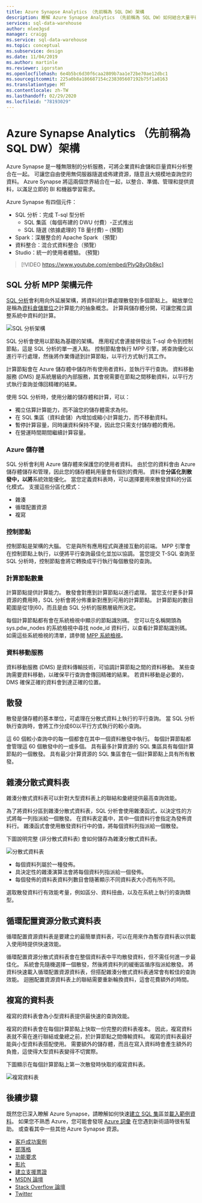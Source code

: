 ```yaml
---
title: Azure Synapse Analytics （先前稱為 SQL DW）架構
description: 瞭解 Azure Synapse Analytics （先前稱為 SQL DW）如何結合大量平行處理（MPP）與 Azure 儲存體，以達到高效能和擴充性。
services: sql-data-warehouse
author: mlee3gsd
manager: craigg
ms.service: sql-data-warehouse
ms.topic: conceptual
ms.subservice: design
ms.date: 11/04/2019
ms.author: martinle
ms.reviewer: igorstan
ms.openlocfilehash: 6e4b5bc6d30f6caa2809b7aa1e72be70ae12dbc1
ms.sourcegitcommit: 225a0b8a186687154c238305607192b75f1a8163
ms.translationtype: MT
ms.contentlocale: zh-TW
ms.lasthandoff: 02/29/2020
ms.locfileid: "78193029"
---
```

# <a name="azure-synapse-analytics-formerly-sql-dw-architecture"></a>Azure Synapse Analytics （先前稱為 SQL DW）架構 

Azure Synapse 是一種無限制的分析服務，可將企業資料倉儲和巨量資料分析整合在一起。 可讓您自由使用無伺服器隨選或佈建資源，隨意且大規模地查詢您的資料。 Azure Synapse 將這兩個世界結合在一起，以整合、準備、管理和提供資料，以滿足立即的 BI 和機器學習需求。

 Azure Synapse 有四個元件：
- SQL 分析：完成 T-sql 型分析 
    - SQL 集區（每個布建的 DWU 付費）-正式推出
    - SQL 隨選 (依據處理的 TB 量付費) – (預覽)
- Spark：深層整合的 Apache Spark （預覽）
- 資料整合：混合式資料整合（預覽）
- Studio：統一的使用者體驗。  (預覽)

> [!VIDEO https://www.youtube.com/embed/PlyQ8yOb8kc]

## <a name="sql-analytics-mpp-architecture-components"></a>SQL 分析 MPP 架構元件

[SQL 分析](sql-data-warehouse-overview-what-is.md#sql-analytics-and-sql-pool-in-azure-synapse)會利用向外延展架構，將資料的計算處理散發到多個節點上。 縮放單位是稱為[資料倉儲單位](what-is-a-data-warehouse-unit-dwu-cdwu.md)之計算能力的抽象概念。 計算與儲存體分開，可讓您獨立調整系統中資料的計算。

![SQL 分析架構](media/massively-parallel-processing-mpp-architecture/massively-parallel-processing-mpp-architecture.png)

SQL 分析會使用以節點為基礎的架構。 應用程式會連接併發出 T-sql 命令到控制節點，這是 SQL 分析的單一進入點。 控制節點會執行 MPP 引擎，將查詢優化以進行平行處理，然後將作業傳遞到計算節點，以平行方式執行其工作。 

計算節點會在 Azure 儲存體中儲存所有使用者資料，並執行平行查詢。 資料移動服務 (DMS) 是系統層級的內部服務，其會視需要在節點之間移動資料，以平行方式執行查詢並傳回精確的結果。 

使用 SQL 分析時，使用分離的儲存體和計算，可以：

* 獨立估算計算能力，而不論您的儲存體需求為何。
* 在 SQL 集區（資料倉儲）內增加或縮小計算能力，而不移動資料。
* 暫停計算容量，同時讓資料保持不變，因此您只需支付儲存體的費用。
* 在營運時間期間繼續計算容量。

### <a name="azure-storage"></a>Azure 儲存體

SQL 分析會利用 Azure 儲存體來保護您的使用者資料。  由於您的資料會由 Azure 儲存體儲存和管理，因此您的儲存體耗用量會有個別的費用。 資料會**分區化到散發中，以將**系統效能優化。 當您定義資料表時，可以選擇要用來散發資料的分區化模式。 支援這些分區化模式：

* 雜湊
* 循環配置資源
* 複寫

### <a name="control-node"></a>控制節點

控制節點是架構的大腦。 它是與所有應用程式與連接互動的前端。 MPP 引擎會在控制節點上執行，以便將平行查詢最佳化並加以協調。 當您提交 T-SQL 查詢至 SQL 分析時，控制節點會將它轉換成平行執行每個散發的查詢。

### <a name="compute-nodes"></a>計算節點數量

計算節點提供計算能力。 散發會對應到計算節點以進行處理。 當您支付更多計算資源的費用時，SQL 分析會將分佈重新對應到可用的計算節點。 計算節點的數目範圍是從1到60，而且是由 SQL 分析的服務層級所決定。

每個計算節點都有會在系統檢視中顯示的節點識別碼。 您可以在名稱開頭為 sys.pdw_nodes 的系統檢視中尋找 node_id 資料行，以查看計算節點識別碼。 如需這些系統檢視的清單，請參閱 [MPP 系統檢視](https://docs.microsoft.com/sql/relational-databases/system-catalog-views/sql-data-warehouse-and-parallel-data-warehouse-catalog-views?view=aps-pdw-2016-au7)。

### <a name="data-movement-service"></a>資料移動服務
資料移動服務 (DMS) 是資料傳輸技術，可協調計算節點之間的資料移動。 某些查詢需要資料移動，以確保平行查詢會傳回精確的結果。 若資料移動是必要的，DMS 確保正確的資料會到達正確的位置。 

## <a name="distributions"></a>散發

散發是儲存體的基本單位，可處理在分散式資料上執行的平行查詢。 當 SQL 分析執行查詢時，會將工作分成60以平行方式執行的較小查詢。 

這 60 個較小查詢中的每一個都會在其中一個資料散發中執行。 每個計算節點都會管理這 60 個散發中的一或多個。 具有最多計算資源的 SQL 集區具有每個計算節點的一個散發。 具有最少計算資源的 SQL 集區會在一個計算節點上具有所有散發。  

## <a name="hash-distributed-tables"></a>雜湊分散式資料表
雜湊分散式資料表可以針對大型資料表上的聯結和彙總提供最高查詢效能。 

為了將資料分區到雜湊分散式資料表，SQL 分析會使用雜湊函式，以決定性的方式將每一列指派給一個散發。 在資料表定義中，其中一個資料行會指定為發佈資料行。 雜湊函式會使用散發資料行中的值，將每個資料列指派給一個散發。

下圖說明完整 (非分散式資料表) 會如何儲存為雜湊分散式資料表。 

![分散式資料表](media/sql-data-warehouse-distributed-data/hash-distributed-table.png "分散式資料表")  

* 每個資料列屬於一種發佈。  
* 具決定性的雜湊演算法會將每個資料列指派給一個發佈。  
* 每個發佈的資料表資料列數目會隨著顯示不同資料表大小而有所不同。

選取散發資料行有效能考量，例如區分、資料扭曲，以及在系統上執行的查詢類型。

## <a name="round-robin-distributed-tables"></a>循環配置資源分散式資料表
循環配置資源資料表是要建立的最簡單資料表，可以在用來作為暫存資料表以供載入使用時提供快速效能。

循環配置資源分散式資料表會在整個資料表中平均散發資料，但不需任何進一步最佳化。 系統會先隨機選擇一個散發，然後將資料列的緩衝區循序指派給散發。 將資料快速載入循環配置資源資料表，但搭配雜湊分散式資料表通常會有較佳的查詢效能。 迴圈配置資源資料表上的聯結需要重新輪換資料，這會花費額外的時間。


## <a name="replicated-tables"></a>複寫的資料表
複寫的資料表會為小型資料表提供最快速的查詢效能。

複寫的資料表會在每個計算節點上快取一份完整的資料表複本。 因此，複寫資料表就不需在進行聯結或彙總之前，於計算節點之間傳輸資料。 複寫的資料表最好能與小型資料表搭配使用。 需要額外的儲存體，而且在寫入資料時會產生額外的負擔，這使得大型資料表變得不切實際。  

下圖顯示在每個計算節點上第一次散發時快取的複寫資料表。  

![複寫資料表](media/sql-data-warehouse-distributed-data/replicated-table.png "複寫的資料表") 

## <a name="next-steps"></a>後續步驟
既然您已深入瞭解 Azure Synapse，請瞭解如何快速[建立 SQL 集](./sql-data-warehouse-get-started-provision.md)區並[載入範例資料](./sql-data-warehouse-load-sample-databases.md)。 如果您不熟悉 Azure，您可能會發現 [Azure 詞彙](../azure-glossary-cloud-terminology.md) 在您遇到新術語時很有幫助。 或查看其中一些其他 Azure Synapse 資源。  

* [客戶成功案例](https://azure.microsoft.com/case-studies/?service=sql-data-warehouse)
* [部落格](https://azure.microsoft.com/blog/tag/azure-sql-data-warehouse/)
* [功能要求](https://feedback.azure.com/forums/307516-sql-data-warehouse)
* [影片](https://azure.microsoft.com/documentation/videos/index/?services=sql-data-warehouse)
* [建立支援票證](./sql-data-warehouse-get-started-create-support-ticket.md)
* [MSDN 論壇](https://social.msdn.microsoft.com/Forums/azure/home?forum=AzureSQLDataWarehouse)
* [Stack Overflow 論壇](https://stackoverflow.com/questions/tagged/azure-sqldw)
* [Twitter](https://twitter.com/hashtag/SQLDW)

